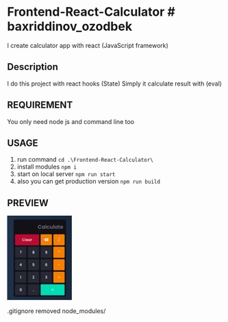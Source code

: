# Frontend-React-Calculator # baxriddinov_ozodbek

I create calculator app with react (JavaScript framework)

## Description

I do this project with react hooks (State)
Simply it calculate result with (eval)

## REQUIREMENT

You only need node js and command line too

## USAGE

1. run command `cd .\Frontend-React-Calculator\`
2. install modules `npm i`
3. start on local server `npm run start`
4. also you can get production version `npm run build`

## PREVIEW

<img src="./preview.png" width="30%"/>

.gitignore removed node_modules/
